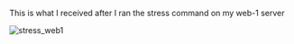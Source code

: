 This is what I received after I ran the stress command on my web-1 server

![stress_web1](https://user-images.githubusercontent.com/91933325/150590939-b5b6be0f-370f-4694-9e08-36893dc7a3a1.PNG)
